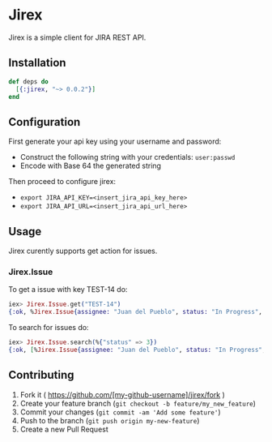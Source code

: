 # Jirex

Jirex is a simple client for JIRA REST API.

## Installation

  ```elixir
  def deps do
    [{:jirex, "~> 0.0.2"}]
  end
  ```

## Configuration

First generate your api key using your username and password:

  - Construct the following string with your credentials: `user:passwd`
  - Encode with Base 64 the generated string

Then proceed to configure jirex:

  - `export JIRA_API_KEY=<insert_jira_api_key_here>`
  - `export JIRA_API_URL=<insert_jira_api_url_here>`

## Usage

Jirex curently supports get action for issues.

### Jirex.Issue

To get a issue with key TEST-14 do:

```elixir
iex> Jirex.Issue.get("TEST-14")
{:ok, %Jirex.Issue{assignee: "Juan del Pueblo", status: "In Progress", summary: "Hello", desciption: "weepaaa"}}
```
To search for issues do:

```elixir
iex> Jirex.Issue.search(%{"status" => 3})
{:ok, [%Jirex.Issue{assignee: "Juan del Pueblo", status: "In Progress", summary: "Hello", desciption: "weepaaa"}]}
```

## Contributing

1. Fork it ( https://github.com/[my-github-username]/jirex/fork )
2. Create your feature branch (`git checkout -b feature/my_new_feature`)
3. Commit your changes (`git commit -am 'Add some feature'`)
4. Push to the branch (`git push origin my-new-feature`)
5. Create a new Pull Request
